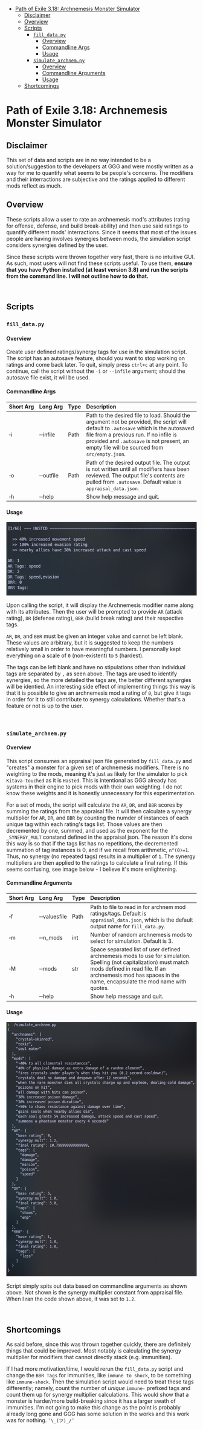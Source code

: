 - [Path of Exile 3.18: Archnemesis Monster Simulator](#path-of-exile-318-archnemesis-monster-simulator)
  - [Disclaimer](#disclaimer)
  - [Overview](#overview)
  - [Scripts](#scripts)
    - [`fill_data.py`](#fill_datapy)
      - [Overview](#overview-1)
      - [Commandline Args](#commandline-args)
      - [Usage](#usage)
    - [`simulate_archnem.py`](#simulate_archnempy)
      - [Overview](#overview-2)
      - [Commandline Arguments](#commandline-arguments)
      - [Usage](#usage-1)
  - [Shortcomings](#shortcomings)

# Path of Exile 3.18: Archnemesis Monster Simulator

## Disclaimer

This set of data and scripts are in no way intended to be a solution/suggestion to the developers at GGG and were mostly written as a way for me to quantify what seems to be people's concerns. The modifiers and their interractions are subjective and the ratings applied to different mods reflect as much.

## Overview

These scripts allow a user to rate an archnemesis mod's attributes (rating for offense, defense, and build break-ability) and then use said ratings to quantify different mods' interractions. Since it seems that most of the issues people are having involves synergies between mods, the simulation script considers synergies defined by the user.

Since these scripts were thrown together very fast, there is no intuitive GUI. As such, most users will not find these scripts useful. To use them, **ensure that you have Python installed (at least version 3.8) and run the scripts from the command line. I will not outline how to do that.**


&nbsp;

## Scripts

### `fill_data.py`

#### Overview

Create user defined ratings/synergy tags for use in the simulation script. The script has an autosave feature, should you want to stop working on ratings and come back later. To quit, simply press `ctrl+c` at any point. To continue, call the script without the `-i` or `--infile` argument; should the autosave file exist, it will be used.

#### Commandline Args

| Short&nbsp;Arg | Long&nbsp;Arg | Type | Description |
| :--- | :--- | :--- | :--- |
| &#8209;i | &#8209;&#8209;infile | Path | Path to the desired file to load. Should the argument not be provided, the script will default to `.autosave` which is the autosaved file from a previous run. If no infile is provided and `.autosave` is not present, an empty file will be sourced from `src/empty.json`. |
| &#8209;o | &#8209;&#8209;outfile | Path | Path of the desired output file. The output is not written until all modifiers have been reviewed. The output file's contents are pulled from `.autosave`. Default value is `appraisal_data.json`. |
| &#8209;h | &#8209;&#8209;help |  | Show help message and quit. |

#### Usage

![](imgs/fill_01.png)

Upon calling the script, it will display the Archnemesis modifier name along with its attributes. Then the user will be prompted to provide `AR` (attack rating), `DR` (defense rating), `BBR` (build break rating) and their respective tags.

`AR`, `DR`, and `BBR` must be given an integer value and cannot be left blank. These values are arbitrary, but it is suggested to keep the numbers relatively small in order to have meaningful numbers. I personally kept everything on a scale of `0` (non-existent) to `5` (hardest).

The tags can be left blank and have no stipulations other than individual tags are separated by `,` as seen above. The tags are used to identify synergies, so the more detailed the tags are, the better different synergies will be identied. An interesting side effect of implementing things this way is that it is possible to give an archnemesis mod a rating of `0`, but give it tags in order for it to still contribute to synergy calculations. Whether that's a feature or not is up to the user.

&nbsp;

### `simulate_archnem.py`

#### Overview

This script consumes an appraisal json file generated by `fill_data.py` and "creates" a monster for a given set of archnemesis modifiers. There is no weighting to the mods, meaning it's just as likely for the simulator to pick `Kitava-touched` as it is `Hasted`. This is intentional as GGG already has systems in their engine to pick mods with their own weighting. I do not know these weights and it is honestly unnecessary for this experimentation.

For a set of mods, the script will calculate the `AR`, `DR`, and `BBR` scores by summing the ratings from the appraisal file. It will then calculate a synergy multiplier for `AR`, `DR`, and `BBR` by counting the numder of instances of each unique tag within each rating's tags list. Those values are then decremented by one, summed, and used as the exponent for the `_SYNERGY_MULT` constand defined in the appraisal json. The reason it's done this way is so that if the tags list has no repetitions, the decremented summation of tag instances is 0, and if we recall from arithmetic, `n^(0)=1`. Thus, no synergy (no repeated tags) results in a multiplier of `1`. The synergy multipliers are then applied to the ratings to calculate a final rating. If this seems confusing, see image below - I believe it's more enlightening.

#### Commandline Arguments

| Short&nbsp;Arg | Long&nbsp;Arg | Type | Description |
| :--- | :--- | :--- | :--- |
| &#8209;f | &#8209;&#8209;valuesfile | Path | Path to file to read in for archnem mod ratings/tags. Default is `appraisal_data.json`, which is the default output name for `fill_data.py`. |
| &#8209;m | &#8209;&#8209;n_mods | int | Number of random archnemesis mods to select for simulation. Default is 3. |
| &#8209;M | &#8209;&#8209;mods | str | Space separated list of user defined archnemesis mods to use for simulation. Spelling (not capitalization) must match mods defined in read file. If an archnemesis mod has spaces in the name, encapsulate the mod name with quotes. |
| &#8209;h | &#8209;&#8209;help |  | Show help message and quit. |

#### Usage

![](img/../imgs/simulate_01.png)

Script simply spits out data based on commandline arguments as shown above. Not shown is the synergy multiplier constant from appraisal file. When I ran the code shown above, it was set to `1.2`.

&nbsp;

## Shortcomings

As said before, since this was thrown together quickly, there are definitely things that could be improved. Most notably is calculating the synergy multiplier for modifiers that cannot directly stack (e.g. immunities).

If I had more motivation/time, I would rerun the `fill_data.py` script and change the `BBR Tags` for immunities, like `immune to shock`, to be something like `immune-shock`. Then the simulation script would need to treat these tags differently; namely, count the number of *unique* `immune-` prefixed tags and count them up for synergy multiplier calculations. This would show that a monster is harder/more build-breaking since it has a larger swath of immunities. I'm not going to make this change as the point is probably already long gone and GGG has some solution in the works and this work was for nothing. `¯\_(ツ)_/¯`

